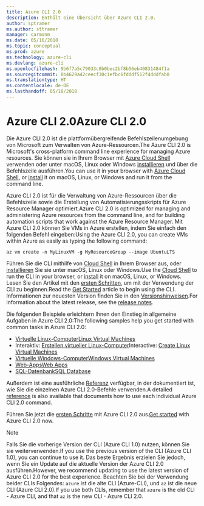 ```yaml
---
title: Azure CLI 2.0
description: Enthält eine Übersicht über Azure CLI 2.0.
author: sptramer
ms.author: sttramer
manager: carmonm
ms.date: 05/16/2018
ms.topic: conceptual
ms.prod: azure
ms.technology: azure-cli
ms.devlang: azure-cli
ms.openlocfilehash: 9b6f7a5c79033c0b0bec2bf8b56eb40831484f1a
ms.sourcegitcommit: 8b4629a42ceecf30c1efbc6fdddf512f4dddfab0
ms.translationtype: HT
ms.contentlocale: de-DE
ms.lasthandoff: 05/18/2018
---
```

# <a name="azure-cli-20"></a><span data-ttu-id="f6706-103">Azure CLI 2.0</span><span class="sxs-lookup"><span data-stu-id="f6706-103">Azure CLI 2.0</span></span>

<span data-ttu-id="f6706-104">Die Azure CLI 2.0 ist die plattformübergreifende Befehlszeilenumgebung von Microsoft zum Verwalten von Azure-Ressourcen.</span><span class="sxs-lookup"><span data-stu-id="f6706-104">The Azure CLI 2.0 is Microsoft's cross-platform command line experience for managing Azure resources.</span></span>
<span data-ttu-id="f6706-105">Sie können sie in Ihrem Browser mit [Azure Cloud Shell](/azure/cloud-shell/overview) verwenden oder unter macOS, Linux oder Windows [installieren](install-azure-cli.md) und über die Befehlszeile ausführen.</span><span class="sxs-lookup"><span data-stu-id="f6706-105">You can use it in your browser with [Azure Cloud Shell](/azure/cloud-shell/overview), or [install](install-azure-cli.md) it on macOS, Linux, or Windows and run it from the command line.</span></span>

<span data-ttu-id="f6706-106">Azure CLI 2.0 ist für die Verwaltung von Azure-Ressourcen über die Befehlszeile sowie die Erstellung von Automatisierungsskripts für Azure Resource Manager optimiert.</span><span class="sxs-lookup"><span data-stu-id="f6706-106">Azure CLI 2.0 is optimized for managing and administering Azure resources from the command line, and for building automation scripts that work against the Azure Resource Manager.</span></span> <span data-ttu-id="f6706-107">Mit Azure CLI 2.0 können Sie VMs in Azure erstellen, indem Sie einfach den folgenden Befehl eingeben:</span><span class="sxs-lookup"><span data-stu-id="f6706-107">Using the Azure CLI 2.0, you can create VMs within Azure as easily as typing the following command:</span></span>

```azurecli-interactive
az vm create -n MyLinuxVM -g MyResourceGroup --image UbuntuLTS
```

<span data-ttu-id="f6706-108">Führen Sie die CLI mithilfe von [Cloud Shell](/azure/cloud-shell/overview) in Ihrem Browser aus, oder [installieren](install-azure-cli.md) Sie sie unter macOS, Linux oder Windows.</span><span class="sxs-lookup"><span data-stu-id="f6706-108">Use the [Cloud Shell](/azure/cloud-shell/overview) to run the CLI in your browser, or [install](install-azure-cli.md) it on macOS, Linux, or Windows.</span></span>
<span data-ttu-id="f6706-109">Lesen Sie den Artikel mit den [ersten Schritten](get-started-with-azure-cli.md), um mit der Verwendung der CLI zu beginnen.</span><span class="sxs-lookup"><span data-stu-id="f6706-109">Read the [Get Started](get-started-with-azure-cli.md) article to begin using the CLI.</span></span>
<span data-ttu-id="f6706-110">Informationen zur neuesten Version finden Sie in den [Versionshinweisen](release-notes-azure-cli.md).</span><span class="sxs-lookup"><span data-stu-id="f6706-110">For information about the latest release, see the [release notes](release-notes-azure-cli.md).</span></span>

<span data-ttu-id="f6706-111">Die folgenden Beispiele erleichtern Ihnen den Einstieg in allgemeine Aufgaben in Azure CLI 2.0:</span><span class="sxs-lookup"><span data-stu-id="f6706-111">The following samples help you get started with common tasks in Azure CLI 2.0:</span></span>
- [<span data-ttu-id="f6706-112">Virtuelle Linux-Computer</span><span class="sxs-lookup"><span data-stu-id="f6706-112">Linux Virtual Machines</span></span>](/azure/virtual-machines/virtual-machines-linux-cli-samples?toc=%2fcli%2fazure%2ftoc.json&bc=%2fcli%2fazure%2fbreadcrumb%2ftoc.json)
- <span data-ttu-id="f6706-113">Interaktiv: [Erstellen virtueller Linux-Computer](https://docs.microsoft.com/learn/azure-cli-2-0/index)</span><span class="sxs-lookup"><span data-stu-id="f6706-113">Interactive: [Create Linux Virtual Machines](https://docs.microsoft.com/learn/azure-cli-2-0/index)</span></span>
- [<span data-ttu-id="f6706-114">Virtuelle Windows-Computer</span><span class="sxs-lookup"><span data-stu-id="f6706-114">Windows Virtual Machines</span></span>](/azure/virtual-machines/virtual-machines-windows-cli-samples?toc=%2fcli%2fazure%2ftoc.json&bc=%2fcli%2fazure%2fbreadcrumb%2ftoc.json)
- [<span data-ttu-id="f6706-115">Web-Apps</span><span class="sxs-lookup"><span data-stu-id="f6706-115">Web Apps</span></span>](/azure/app-service-web/app-service-cli-samples?toc=%2fcli%2fazure%2ftoc.json&bc=%2fcli%2fazure%2fbreadcrumb%2ftoc.json)
- [<span data-ttu-id="f6706-116">SQL-Datenbank</span><span class="sxs-lookup"><span data-stu-id="f6706-116">SQL Database</span></span>](/azure/sql-database/sql-database-cli-samples?toc=%2fcli%2fazure%2ftoc.json&bc=%2fcli%2fazure%2fbreadcrumb%2ftoc.json)

<span data-ttu-id="f6706-117">Außerdem ist eine ausführliche [Referenz](/cli/azure/reference-index) verfügbar, in der dokumentiert ist, wie Sie die einzelnen Azure CLI 2.0-Befehle verwenden.</span><span class="sxs-lookup"><span data-stu-id="f6706-117">A detailed [reference](/cli/azure/reference-index) is also available that documents how to use each individual Azure CLI 2.0 command.</span></span>

<span data-ttu-id="f6706-118">Führen Sie jetzt die [ersten Schritte](get-started-with-azure-cli.md) mit Azure CLI 2.0 aus.</span><span class="sxs-lookup"><span data-stu-id="f6706-118">[Get started](get-started-with-azure-cli.md) with Azure CLI 2.0 now.</span></span>

> [!NOTE]
> <span data-ttu-id="f6706-119">Falls Sie die vorherige Version der CLI (Azure CLI 1.0) nutzen, können Sie sie weiterverwenden.</span><span class="sxs-lookup"><span data-stu-id="f6706-119">If you use the previous version of the CLI (Azure CLI 1.0), you can continue to use it.</span></span>
> <span data-ttu-id="f6706-120">Das beste Ergebnis erzielen Sie jedoch, wenn Sie ein Update auf die aktuelle Version der Azure CLI 2.0 ausführen.</span><span class="sxs-lookup"><span data-stu-id="f6706-120">However, we recommend updating to use the latest version of Azure CLI 2.0 for the best experience.</span></span>
> <span data-ttu-id="f6706-121">Beachten Sie bei der Verwendung beider CLIs Folgendes: `azure` ist die alte CLI (Azure-CLI), und `az` ist die neue CLI (Azure CLI 2.0).</span><span class="sxs-lookup"><span data-stu-id="f6706-121">If you use both CLIs, remember that `azure` is the old CLI - Azure CLI, and that `az` is the new CLI - Azure CLI 2.0.</span></span>

